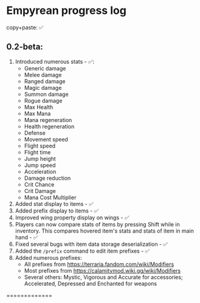 # Empyrean progress log

copy+paste: ✅

## 0.2-beta:
1. Introduced numerous stats - ✅:
    * Generic damage
    * Melee damage
    * Ranged damage
    * Magic damage
    * Summon damage
    * Rogue damage
    * Max Health
    * Max Mana
    * Mana regeneration
    * Health regeneration
    * Defense
    * Movement speed
    * Flight speed
    * Flight time
    * Jump height
    * Jump speed
    * Acceleration
    * Damage reduction
    * Crit Chance
    * Crit Damage
    * Mana Cost Multiplier
2. Added stat display to items - ✅
3. Added prefix display to items - ✅
4. Improved wing property display on wings - ✅
5. Players can now compare stats of items by pressing Shift while in inventory. This compares hovered item's stats and stats of item in main hand - ✅
6. Fixed several bugs with item data storage deserialization - ✅
7. Added the `/prefix` command to edit item prefixes - ✅
8. Added numerous prefixes:
   * All prefixes from https://terraria.fandom.com/wiki/Modifiers
   * Most prefixes from https://calamitymod.wiki.gg/wiki/Modifiers
   * Several others: Mystic, Vigorous and Accurate for accessories; Accelerated, Depressed and Enchanted for weapons


=============
